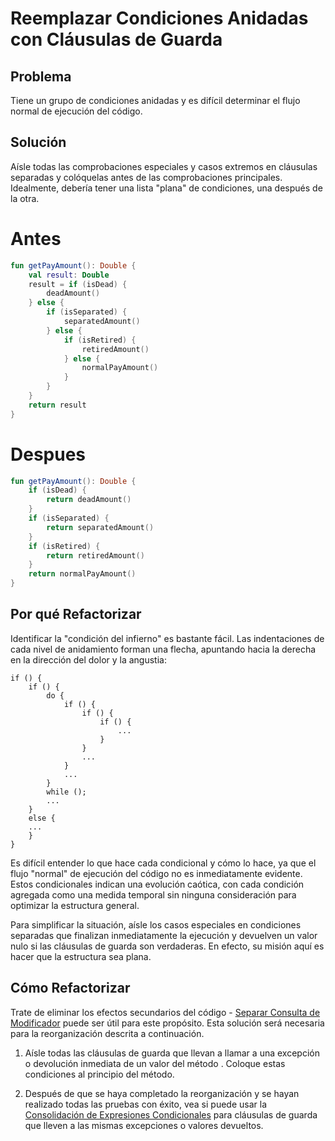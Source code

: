 # Reemplazar Condiciones Anidadas con Cláusulas de Guarda

## Problema

Tiene un grupo de condiciones anidadas y es difícil determinar el flujo normal de ejecución del código.

## Solución

Aísle todas las comprobaciones especiales y casos extremos en cláusulas separadas y colóquelas antes de las 
comprobaciones principales. Idealmente, debería tener una lista "plana" de condiciones, una después de la otra.

# Antes
```kotlin
fun getPayAmount(): Double {
    val result: Double
    result = if (isDead) {
        deadAmount()
    } else {
        if (isSeparated) {
            separatedAmount()
        } else {
            if (isRetired) {
                retiredAmount()
            } else {
                normalPayAmount()
            }
        }
    }
    return result
}

```

# Despues
```kotlin
fun getPayAmount(): Double {
    if (isDead) {
        return deadAmount()
    }
    if (isSeparated) {
        return separatedAmount()
    }
    if (isRetired) {
        return retiredAmount()
    }
    return normalPayAmount()
}

```

## Por qué Refactorizar

Identificar la "condición del infierno" es bastante fácil. Las indentaciones de cada nivel de anidamiento forman una 
flecha, apuntando hacia la derecha en la dirección del dolor y la angustia:

```
if () {
    if () {
        do {
            if () {
                if () {
                    if () {
                        ...
                    }
                }
                ...
            }
            ...
        }
        while ();
        ...
    }
    else {
    ...
    }
}
```

Es difícil entender lo que hace cada condicional y cómo lo hace, ya que el flujo "normal" de ejecución del código no es 
inmediatamente evidente. Estos condicionales indican una evolución caótica, con cada condición agregada como una medida 
temporal sin ninguna consideración para optimizar la estructura general.

Para simplificar la situación, aísle los casos especiales en condiciones separadas que finalizan inmediatamente la 
ejecución y devuelven un valor nulo si las cláusulas de guarda son verdaderas. En efecto, su misión aquí es hacer que la 
estructura sea plana.

## Cómo Refactorizar

Trate de eliminar los efectos secundarios del código - [Separar Consulta de Modificador](../RefactoringPattern/SeparateQueryFromModifier.md)
puede ser útil para este propósito. Esta solución será necesaria para la reorganización descrita a continuación.

1. Aísle todas las cláusulas de guarda que llevan a llamar a una excepción o devolución inmediata de un valor del método 
. Coloque estas condiciones al principio del método.

2. Después de que se haya completado la reorganización y se hayan realizado todas las pruebas con éxito, vea si puede 
usar la [Consolidación de Expresiones Condicionales](../RefactoringPattern/ConsolidateConditionalExpression.md) para cláusulas de guarda que 
lleven a las mismas excepciones o valores devueltos.
